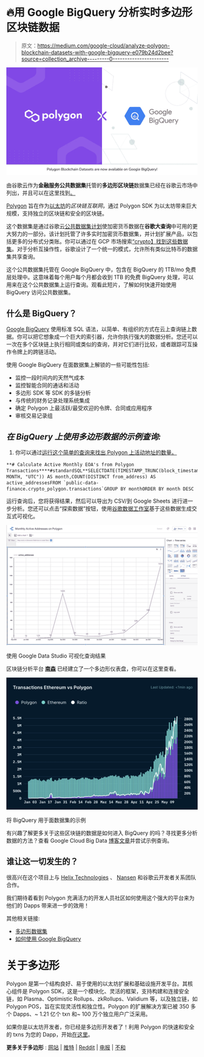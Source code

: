 # 🔥用 Google BigQuery 分析实时多边形区块链数据

> 原文：<https://medium.com/google-cloud/analyze-polygon-blockchain-datasets-with-google-bigquery-e079b24d2bee?source=collection_archive---------0----------------------->

![](img/38b8775848f03276f9484bd5314a240c.png)

由谷歌云作为**金融服务公共数据集**托管的**多边形区块链**数据集已经在谷歌云市场中列出，并且可以在这里找到[。](https://console.cloud.google.com/marketplace/product/public-data-finance/crypto-polygon-dataset?project=public-data-finance)

[Polygon](https://polygon.technology/) 旨在作为[以太坊](https://ethereum.org)的*区块链互联网*，通过 Polygon SDK 为以太坊带来巨大规模，支持独立的区块链和安全的区块链。

这个数据集是通过谷歌云[公共数据集计划](https://cloud.google.com/public-datasets)使加密货币数据在**谷歌大查询**中可用的更大努力的一部分。该计划托管了许多实时加密货币数据集，并计划扩展产品，以包括更多的分布式分类账。你可以通过在 GCP 市场搜索[“crypto】找到这些数据集](https://console.cloud.google.com/marketplace/browse?q=crypto&filter=solution-type:dataset)。对于分析互操作性，谷歌设计了一个统一的模式，允许所有类似比特币的数据集共享查询。

这个公共数据集托管在 Google BigQuery 中，包含在 BigQuery 的 1TB/mo 免费层处理中。这意味着每个用户每个月都会收到 1TB 的免费 BigQuery 处理，可以用来在这个公共数据集上运行查询。观看此短片，了解如何快速开始使用 BigQuery 访问公共数据集。

## 什么是 BigQuery？

[Google BigQuery](https://cloud.google.com/bigquery/what-is-bigquery?hl=en_US) 使用标准 SQL 语法，以简单、有组织的方式在云上查询链上数据。你可以把它想象成一个巨大的索引器，允许你执行强大的数据分析。您还可以一次在多个区块链上执行相同或类似的查询，并对它们进行比较，或者跟踪可互操作令牌上的跨链活动。

使用 Google BigQuery 在面数据集上解锁的一些可能性包括:

*   监控一段时间内的天然气成本
*   监控智能合同的通话和活动
*   多边形 SDK 等 SDK 的多链分析
*   与传统的财务记录处理系统集成
*   确定 Polygon 上最活跃/最受欢迎的令牌、合同或应用程序
*   审核交易记录组

## *在 BigQuery 上使用多边形数据的示例查询:*

1.  你可以通过[运行这个简单的查询来找出 Polygon 上活动地址的数量。](https://console.cloud.google.com/bigquery?sq=359263505692:40fc19fe661b4b7880ead6402e1dc7c1)

```
**# Calculate Active Monthly EOA's from Polygon Transactions****#standardSQL**SELECTDATE(TIMESTAMP_TRUNC(block_timestamp, MONTH, "UTC")) AS month,COUNT(DISTINCT from_address) AS active_addressesFROM `public-data-finance.crypto_polygon.transactions`GROUP BY monthORDER BY month DESC
```

运行查询后，您将获得结果，然后可以导出为 CSV/到 Google Sheets 进行进一步分析。您还可以点击“探索数据”按钮，使用[谷歌数据工作室](https://datastudio.google.com)基于这些数据生成交互式可视化。

![](img/5bf2b09e03df21dfddfec9e247737314.png)

使用 Google Data Studio 可视化查询结果

区块链分析平台 [**南森**](https://www.nansen.ai/) 已经建立了一个多边形仪表盘，你可以在这里查看。

![](img/1a46b4f064cc0997626cc61b71e8d798.png)

将 BigQuery 用于面数据集的示例

有兴趣了解更多关于这些区块链的数据是如何进入 BigQuery 的吗？寻找更多分析数据的方法？查看 Google Cloud Big Data [博客文章](https://cloud.google.com/blog/products/data-analytics/introducing-six-new-cryptocurrencies-in-bigquery-public-datasets-and-how-to-analyze-them?hl=en_US)并尝试示例查询。

## 谁让这一切发生的？

很高兴在这个项目上与 [Helix Technologies](https://helixtechnologies.xyz/) 、 [Nansen](https://www.nansen.ai/) 和谷歌云开发者关系团队合作。

我们期待着看到 Polygon 充满活力的开发人员社区如何使用这个强大的平台来为他们的 Dapps 带来进一步的效用！

其他相关链接:

*   [多边形数据集](https://console.cloud.google.com/marketplace/product/public-data-finance/crypto-polygon-dataset?project=public-data-finance)
*   [如何使用 Google BigQuery](https://cloud.google.com/blog/products/data-analytics/introducing-six-new-cryptocurrencies-in-bigquery-public-datasets-and-how-to-analyze-them?hl=en_US)

# **关于多边形**

Polygon 是第一个结构良好、易于使用的以太坊扩展和基础设施开发平台。其核心组件是 Polygon SDK，这是一个模块化、灵活的框架，支持构建和连接安全链，如 Plasma、Optimistic Rollups、zkRollups、Validium 等，以及独立链，如 Polygon POS，旨在实现灵活性和独立性。Polygon 的扩展解决方案已被 350 多个 Dapps、~ 1.21 亿个 txn 和~ 100 万个独立用户广泛采用。

如果你是以太坊开发者，你已经是多边形开发者了！利用 Polygon 的快速和安全的 txns 为您的 Dapp，开始[在这里](https://docs.matic.network/docs/develop/getting-started)。

**更多关于多边形** : [网站](https://polygon.technology/) | [推特](https://twitter.com/0xPolygon) | [Reddit](https://www.reddit.com/r/0xpolygon/) | [电报](https://t.me/polygonofficial) | [不和](https://discord.gg/polygon)